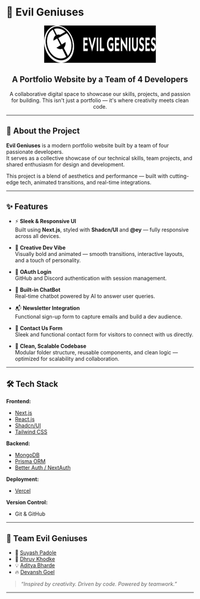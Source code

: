 # 🧠 Evil Geniuses

<div align="center">
  <img src="logo.jpeg" href="https://github.com/suyash-boop/wizard3-o" width="300" height="100">
</div>

<h2 align="center">A Portfolio Website by a Team of 4 Developers</h2>

<p align="center">
A collaborative digital space to showcase our skills, projects, and passion for building.  
This isn't just a portfolio — it's where creativity meets clean code.
</p>

---

## 🚀 About the Project

**Evil Geniuses** is a modern portfolio website built by a team of four passionate developers.  
It serves as a collective showcase of our technical skills, team projects, and shared enthusiasm for design and development.

This project is a blend of aesthetics and performance — built with cutting-edge tech, animated transitions, and real-time integrations.

---

## ✨ Features

- ⚡ **Sleek & Responsive UI**  
  Built using **Next.js**, styled with **Shadcn/UI** and **@ey** — fully responsive across all devices.

- 🎨 **Creative Dev Vibe**  
  Visually bold and animated — smooth transitions, interactive layouts, and a touch of personality.

- 🔐 **OAuth Login**  
  GitHub and Discord authentication with session management.

- 🤖 **Built-in ChatBot**  
  Real-time chatbot powered by AI to answer user queries.

- 📬 **Newsletter Integration**  
  Functional sign-up form to capture emails and build a dev audience.

- 📨 **Contact Us Form**  
  Sleek and functional contact form for visitors to connect with us directly.

- 🧼 **Clean, Scalable Codebase**  
  Modular folder structure, reusable components, and clean logic — optimized for scalability and collaboration.

---

## 🛠 Tech Stack

**Frontend:**  
- [Next.js](https://nextjs.org/)  
- [React.js](https://reactjs.org/)  
- [Shadcn/UI](https://ui.shadcn.com/)  
- [Tailwind CSS](https://tailwindcss.com/)

**Backend:**  
- [MongoDB](https://www.mongodb.com/)  
- [Prisma ORM](https://www.prisma.io/)  
- [Better Auth / NextAuth](https://next-auth.js.org/)

**Deployment:**  
- [Vercel](https://vercel.com/)

**Version Control:**  
- Git & GitHub

---

## 👥 Team Evil Geniuses

- 🧠 <a href="https://github.com/suyash-boop">Suyash Padole</a>
- 🚀 <a href="https://github.com/Dhruv-117">Dhruv Khodke</a>
- 💡 <a href="https://github.com/AdityaBharde">Aditya Bharde</a>
- 🔥 <a href="https://github.com/goelDev">Devansh Goel</a>

> _“Inspired by creativity. Driven by code. Powered by teamwork.”_

---

